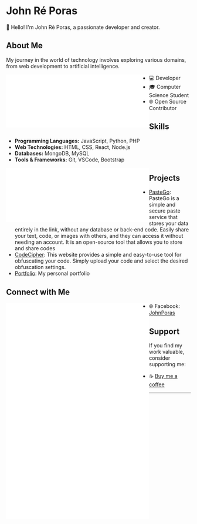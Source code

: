 # John Ré Poras

👋 Hello! I'm John Ré Poras, a passionate developer and creator.

## About Me

My journey in the world of technology involves exploring various domains, from web development to artificial intelligence.

[<img align="left" width="390" alt="JohnDev19" src="https://raw.githubusercontent.com/JohnDev19/JohnDev19/main/john.svg">](https://github.com/sponsors/JohnDev19)

- 💻 Developer
- 🎓 Computer Science Student
- 🌐 Open Source Contributor

## Skills

- **Programming Languages:** JavaScript, Python, PHP
- **Web Technologies:** HTML, CSS, React, Node.js
- **Databases:** MongoDB, MySQL
- **Tools & Frameworks:** Git, VSCode, Bootstrap

[<img align="left" width="390" alt="JohnDev19" src="https://raw.githubusercontent.com/JohnDev19/JohnDev19/main/topics.icons.svg">](https://github.com/sponsors/JohnDev19)

## Projects

- [PasteGo](johndev19.github.io/pastego/): PasteGo is a simple and secure paste service that stores your data entirely in the link, without any database or back-end code. Easily share your text, code, or images with others, and they can access it without needing an account. It is an open-source tool that allows you to store and share codes
- [CodeCipher](johndev19.github.io/codecipher/): This website provides a simple and easy-to-use tool for obfuscating your code. Simply upload your code and select the desired obfuscation settings.
- [Portfolio](johndev19.github.io/johnporas.github.io/#home): My personal portfolio

## Connect with Me

[<img align="left" width="390" alt="JohnDev19" src="https://raw.githubusercontent.com/JohnDev19/JohnDev19/main/metrics.plugin.stargazers.worldmap.svg">](https://github.com/sponsors/JohnDev19)

- 🌐 Facebook: [JohnPoras](https://www.facebook.com/IamJohnPoras.org)

## Support

[<img align="left" width="390" alt="JohnDev19" src="https://raw.githubusercontent.com/JohnDev19/JohnDev19/main/reactions.svg">](https://github.com/sponsors/JohnDev19)

If you find my work valuable, consider supporting me:

- ☕ [Buy me a coffee](https://www.buymeacoffee.com/yourusername)

---

[<img align="left" width="390" alt="JohnDev19" src="https://raw.githubusercontent.com/JohnDev19/JohnDev19/main/licenses.svg">](https://github.com/sponsors/JohnDev19)
